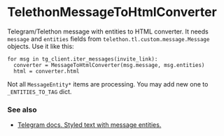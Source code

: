 # TelethonMessageToHtmlConverter
Telegram/Telethon message with entities to HTML converter.
It needs `message` and `entities` fields from `telethon.tl.custom.message.Message` objects. Use it like this:

    for msg in tg_client.iter_messages(invite_link):
      converter = MessageToHtmlConverter(msg.message, msg.entities)
      html = converter.html
      
 Not all `MessageEntity*` items are processing. You may add new one to `_ENTITIES_TO_TAG` dict.

### See also

  - [Telegram docs. Styled text with message entities.](https://core.telegram.org/api/entities)
